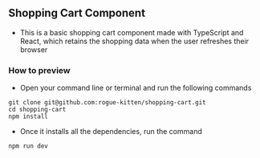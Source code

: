 ## Shopping Cart Component

- This is a basic shopping cart component made with TypeScript and React, which retains the shopping data when the user refreshes their browser

### How to preview

- Open your command line or terminal and run the following commands

```shell
git clone git@github.com:rogue-kitten/shopping-cart.git
cd shopping-cart
npm install
```

- Once it installs all the dependencies, run the command

```shell
npm run dev
```
